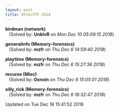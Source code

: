 ```yaml
---
layout: post
title: OtterCTF 2k18
---
```


<!--break-->

**birdman (network)**  
&nbsp;&nbsp;&nbsp;(Solved by: **UnblvR** on _Mon Dec 10 05:09:15 2018_)  
  
**generalinfo (Memory-forensics)**  
&nbsp;&nbsp;&nbsp;(Solved by: **mzfr** on _Thu Dec  6 14:59:40 2018_)  
  
**playtime (Memory-forensics)**  
&nbsp;&nbsp;&nbsp;(Solved by: **mzfr** on _Thu Dec  6 15:27:36 2018_)  
  
**recurse (Misc)**  
&nbsp;&nbsp;&nbsp;(Solved by: **0xnoin** on _Thu Dec  6 15:05:01 2018_)  
  
**silly_rick (Memory-forensics)**  
&nbsp;&nbsp;&nbsp;(Solved by: **mzfr** on _Thu Dec  6 16:32:47 2018_)  
  


Updated on Tue Dec 18 15:41:52 2018
